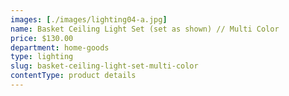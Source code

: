 ```yaml
---
images: [./images/lighting04-a.jpg]
name: Basket Ceiling Light Set (set as shown) // Multi Color
price: $130.00
department: home-goods
type: lighting
slug: basket-ceiling-light-set-multi-color
contentType: product details
---
```


